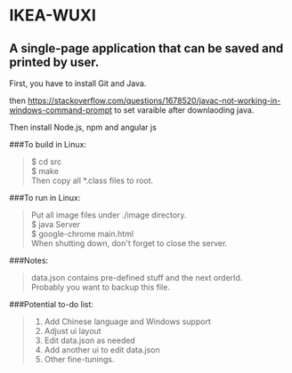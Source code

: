 
# IKEA-WUXI  
A single-page application that can be saved and printed by user.   
---------------------

First, you have to install Git and Java. 

then https://stackoverflow.com/questions/1678520/javac-not-working-in-windows-command-prompt to set varaible after downlaoding java.

Then install Node.js, npm and angular js

###To build in Linux:
> $ cd src  
> $ make  
> Then copy all *.class files to root.  

###To run in Linux:
> Put all image files under ./image directory.  
> $ java Server  
> $ google-chrome main.html  
> When shutting down, don't forget to close the server.     

###Notes:
> data.json contains pre-defined stuff and the next orderId.  
> Probably you want to backup this file.  
    
###Potential to-do list:
> 1) Add Chinese language and Windows support  
> 2) Adjust ui layout  
> 4) Edit data.json as needed  
> 3) Add another ui to edit data.json  
> 5) Other fine-tunings. 
    
    

    
